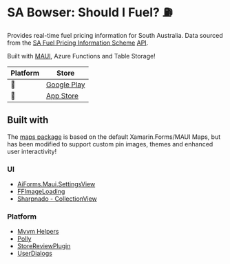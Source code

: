 # SA Bowser: Should I Fuel? ⛽

Provides real-time fuel pricing information for South Australia. Data sourced from the [SA Fuel Pricing Information Scheme](https://www.safuelpricinginformation.com.au/) [API](https://www.safuelpricinginformation.com.au/documents/SAFPIS_API%20Out_v1.2.pdf).

Built with [MAUI](https://github.com/dotnet/maui), Azure Functions and Table Storage!

| Platform  | Store |
|-----------|-------|
| <span title="Android">🤖</span> | [Google Play](https://play.google.com/store/apps/details?id=com.dgatto.adelaidefuel) |
| <span title="Apple">🍎</span> | [App Store](https://itunes.apple.com/au/app/id1565760343) |

## Built with

The [maps package](https://www.nuget.org/packages/BetterMaps.Maui/) is based on the default Xamarin.Forms/MAUI Maps, but has been modified to support custom pin images, themes and enhanced user interactivity!

### UI

- [AiForms.Maui.SettingsView](https://github.com/muak/AiForms.Maui.SettingsView)
- [FFImageLoading](https://github.com/Redth/FFImageLoading.Compat)
- [Sharpnado - CollectionView](https://github.com/roubachof/Sharpnado.CollectionView)

### Platform

- [Mvvm Helpers](https://github.com/jamesmontemagno/mvvm-helpers)
- [Polly](https://github.com/App-vNext/Polly)
- [StoreReviewPlugin](https://github.com/jamesmontemagno/StoreReviewPlugin)
- [UserDialogs](https://github.com/aritchie/userdialogs)

